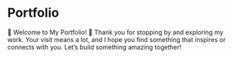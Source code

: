 # Portfolio
🌟 Welcome to My Portfolio! 🌟 Thank you for stopping by and exploring my work. Your visit means a lot, and I hope you find something that inspires or connects with you. Let’s build something amazing together!
